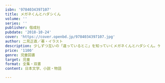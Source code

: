 ```yaml
---
isbn: '9784034397107'
title: メガネくんとハダシくん
volume: ''
series: ''
publisher: 偕成社
pubdate: '2018-10-24'
cover: 'https://cover.openbd.jp/9784034397107.jpg'
author: 二見正直／著・イラスト
description: 少しずつ互いの「違っているとこ」を知っていくメガネくんとハダシくん。ケンカをしながらも絆を深めていく2匹のくまのお話。
price: '1100'
genre: 児童図書
target: 児童
format: 全集・双書
content: 日本文学、小説・物語

---
```

